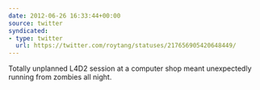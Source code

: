 ```yaml
---
date: 2012-06-26 16:33:44+00:00
source: twitter
syndicated:
- type: twitter
  url: https://twitter.com/roytang/statuses/217656905420648449/
---
```


Totally unplanned L4D2 session at a computer shop meant unexpectedly running from zombies all night.
